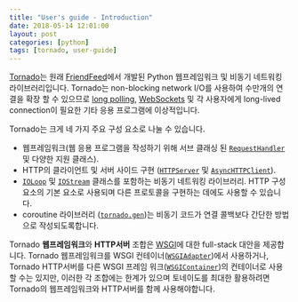 ```yaml
---
title: "User's guide - Introduction"
date: 2018-05-14 12:01:00
layout: post
categories: [python]
tags: [tornado, user-guide]
---
```


[Tornado](http://www.tornadoweb.org/)는 원래 [FriendFeed](https://en.wikipedia.org/wiki/FriendFeed)에서 개발된 Python 웹프레임워크 및 비동기 네트워킹 라이브러리입니다.  Tornado는 non-blocking network I/O를 사용하여 수만개의 연결을 확장 할 수 있으므로 [long polling](http://en.wikipedia.org/wiki/Push_technology#Long_polling), [WebSockets](http://en.wikipedia.org/wiki/WebSocket) 및 각 사용자에게 long-lived connection이 필요한 기타 응용 프로그램에 이상적입니다.

Tornado는 크게 네 가지 주요 구성 요소로 나눌 수 있습니다.

* 웹프레임워크(웹 응용 프로그램을 작성하기 위해 서브 클래싱 된 [`RequestHandler`](http://www.tornadoweb.org/en/stable/web.html#tornado.web.RequestHandler) 및 다양한 지원 클래스).
* HTTP의 클라이언트 및 서버 사이드 구현 ([`HTTPServer`](http://www.tornadoweb.org/en/stable/httpserver.html#tornado.httpserver.HTTPServer) 및 [`AsyncHTTPClient`](http://www.tornadoweb.org/en/stable/httpclient.html#tornado.httpclient.AsyncHTTPClient)).
* [`IOLoop`](http://www.tornadoweb.org/en/stable/ioloop.html#tornado.ioloop.IOLoop) 및 [`IOStream`](http://www.tornadoweb.org/en/stable/iostream.html#tornado.iostream.IOStream) 클래스를 포함하는 비동기 네트워킹 라이브러리. HTTP 구성 요소의 기본 요소로 사용되며 다른 프로토콜을 구현하는 데에도 사용할 수 있습니다.
* coroutine 라이브러리 ([`tornado.gen`](http://www.tornadoweb.org/en/stable/gen.html#module-tornado.gen))는 비동기 코드가 연결 콜백보다 간단한 방법으로 작성되도록합니다.

Tornado **웹프레임워크**와 **HTTP서버** 조합은 [WSGI](http://www.python.org/dev/peps/pep-3333/)에 대한 full-stack 대안을 제공합니다. Tornado 웹프레임워크를 WSGI 컨테이너([`WSGIAdapter`](http://www.tornadoweb.org/en/stable/wsgi.html#tornado.wsgi.WSGIAdapter))에서 사용하거나, Tornado HTTP서버를 다른 WSGI 프레임 워크([`WSGIContainer`](http://www.tornadoweb.org/en/stable/wsgi.html#tornado.wsgi.WSGIContainer))의 컨테이너로 사용할 수는 있지만, 이러한 각 조합에는 한계가 있으며 토네이도를 최대한 활용하려면 Tornado의 웹프레임워크와 HTTP서버를 함께 사용해야합니다.
